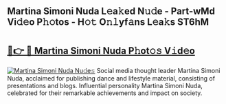 ## Martina Simoni Nuda L𝚎a𝚔ed N𝚞𝚍e - Part-wMd Vi𝚍𝚎o P𝚑𝚘tos - H𝚘𝚝 O𝚗𝚕yf𝚊ns L𝚎a𝚔s ST6hM

# <h2><a href="http://kfbzjq.oniu.top/?m=Martina+Simoni+Nuda">🔗👉 🔴 Martina Simoni Nuda P𝚑ot𝚘𝚜 V𝚒d𝚎o</a></h2>

[![Martina Simoni Nuda Nu𝚍e𝚜](https://i.imgur.com/0qMVB7G.gif)](http://kfbzjq.oniu.top/?m=Martina+Simoni+Nuda)
Social media thought leader Martina Simoni Nuda, acclaimed for publishing dance and lifestyle material, consisting of presentations and blogs. Influential personality Martina Simoni Nuda, celebrated for their remarkable achievements and impact on society.  

